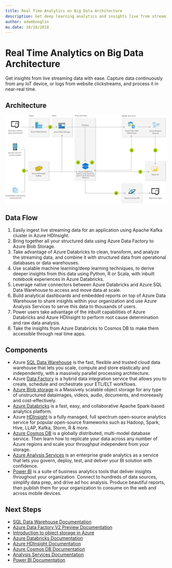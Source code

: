 ```yaml
---
title: Real Time Analytics on Big Data Architecture 
description: Get deep learning analytics and insights live from streaming data. Review logs from website clickstream in near real-time for advanced analytics processing.
author: adamboeglin
ms.date: 10/18/2018
---
```

# Real Time Analytics on Big Data Architecture 
Get insights from live streaming data with ease. Capture data continuously from any IoT device, or logs from website clickstreams, and process it in near-real time.

## Architecture
<img src="media/real-time-analytics.svg" alt='architecture diagram' />

## Data Flow
1. Easily ingest live streaming data for an application using Apache Kafka cluster in Azure HDInsight.
1. Bring together all your structured data using Azure Data Factory to Azure Blob Storage.
1. Take advantage of Azure Databricks to clean, transform, and analyze the streaming data, and combine it with structured data from operational databases or data warehouses.
1. Use scalable machine learning/deep learning techniques, to derive deeper insights from this data using Python, R or Scala, with inbuilt notebook experiences in Azure Databricks.
1. Leverage native connectors between Azure Databricks and Azure SQL Data Warehouse to access and move data at scale.
1. Build analytical dashboards and embedded reports on top of Azure Data Warehouse to share insights within your organization and use Azure Analysis Services to serve this data to thousands of users.
1. Power users take advantage of the inbuilt capabilities of Azure Databricks and Azure HDInsight to perform root cause determination and raw data analysis.
1. Take the insights from Azure Databricks to Cosmos DB to make them accessible through real time apps.

## Components
* Azure [SQL Data Warehouse](http://azure.microsoft.com/services/sql-data-warehouse/) is the fast, flexible and trusted cloud data warehouse that lets you scale, compute and store elastically and independently, with a massively parallel processing architecture.
* Azure [Data Factory](http://azure.microsoft.com/services/data-factory/) is a hybrid data integration service that allows you to create, schedule and orchestrate your ETL/ELT workflows.
* [Azure Blob storage](http://azure.microsoft.com/services/storage/blobs/) is a Massively scalable object storage for any type of unstructured dataimages, videos, audio, documents, and moreeasily and cost-effectively.
* [Azure Databricks](http://azure.microsoft.com/services/databricks/) is a fast, easy, and collaborative Apache Spark-based analytics platform.
* Azure [HDInsight](http://azure.microsoft.com/services/hdinsight/) is a fully managed, full spectrum open-source analytics service for popular open-source frameworks such as Hadoop, Spark, Hive, LLAP, Kafka, Storm, R & more.
* [Azure Cosmos DB](http://azure.microsoft.com/services/cosmos-db/) is a globally distributed, multi-model database service. Then learn how to replicate your data across any number of Azure regions and scale your throughput independent from your storage.
* [Azure Analysis Services](http://azure.microsoft.com/services/analysis-services/) is an enterprise grade analytics as a service that lets you govern, deploy, test, and deliver your BI solution with confidence.
* [Power BI](https://powerbi.microsoft.com) is a suite of business analytics tools that deliver insights throughout your organization. Connect to hundreds of data sources, simplify data prep, and drive ad hoc analysis. Produce beautiful reports, then publish them for your organization to consume on the web and across mobile devices.

## Next Steps
* [SQL Data Warehouse Documentation](https://docs.microsoft.com/azure/sql-data-warehouse/)
* [Azure Data Factory V2 Preview Documentation](https://docs.microsoft.com/azure/data-factory/)
* [Introduction to object storage in Azure](https://docs.microsoft.com/azure/storage/blobs/storage-blobs-introduction/)
* [Azure Databricks Documentation](https://docs.microsoft.com/azure/azure-databricks/)
* [Azure HDInsight Documentation](https://docs.microsoft.com/azure/hdinsight/)
* [Azure Cosmos DB Documentation](https://docs.microsoft.com/azure/cosmos-db/)
* [Analysis Services Documentation](https://docs.microsoft.com/azure/analysis-services/)
* [Power BI Documentation](https://docs.microsoft.com/power-bi/)